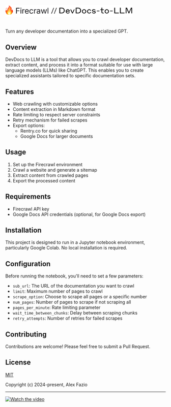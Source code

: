 <a href="https://x.com/alxfazio" target="_blank">
  <picture>
    <source media="(prefers-color-scheme: dark)" srcset="images/firecrawl-devdocs-to-llm-cover.png">
    <img alt="OpenAI Cookbook Logo" src="images/firecrawl-devdocs-to-llm-cover.png" width="400px" style="max-width: 100%; margin-bottom: 20px;">
  </picture>
</a>

Turn any developer documentation into a specialized GPT.

## Overview

DevDocs to LLM is a tool that allows you to crawl developer documentation, extract content, and process it into a format suitable for use with large language models (LLMs) like ChatGPT. This enables you to create specialized assistants tailored to specific documentation sets.

## Features

- Web crawling with customizable options
- Content extraction in Markdown format
- Rate limiting to respect server constraints
- Retry mechanism for failed scrapes
- Export options:
  - Rentry.co for quick sharing
  - Google Docs for larger documents

## Usage

1. Set up the Firecrawl environment
2. Crawl a website and generate a sitemap
3. Extract content from crawled pages
4. Export the processed content

## Requirements

- Firecrawl API key
- Google Docs API credentials (optional, for Google Docs export)

## Installation

This project is designed to run in a Jupyter notebook environment, particularly Google Colab. No local installation is required.

## Configuration

Before running the notebook, you'll need to set a few parameters:

- `sub_url`: The URL of the documentation you want to crawl
- `limit`: Maximum number of pages to crawl
- `scrape_option`: Choose to scrape all pages or a specific number
- `num_pages`: Number of pages to scrape if not scraping all
- `pages_per_minute`: Rate limiting parameter
- `wait_time_between_chunks`: Delay between scraping chunks
- `retry_attempts`: Number of retries for failed scrapes

## Contributing

Contributions are welcome! Please feel free to submit a Pull Request.

## License

[MIT](https://opensource.org/licenses/MIT)

Copyright (c) 2024-present, Alex Fazio

---

[![Watch the video](https://i.imgur.com/VKRoApP.png)](https://x.com/alxfazio/status/1826731977283641615)
